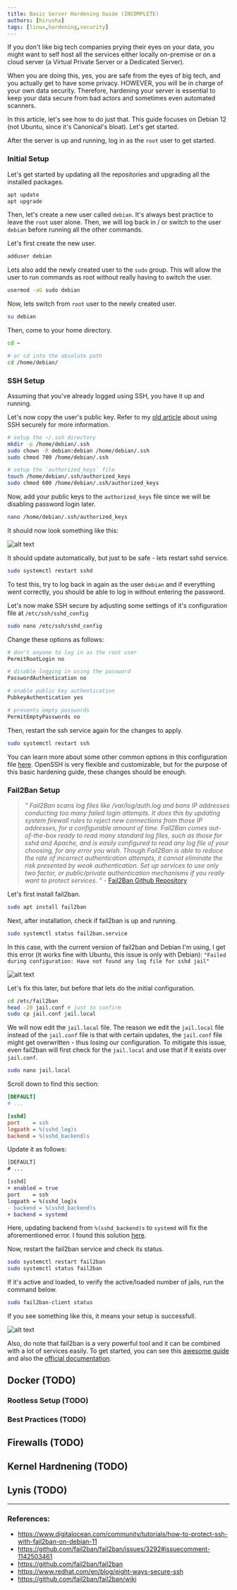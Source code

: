 ```yaml
---
title: Basic Server Hardening Guide (INCOMPLETE)
authors: [hirusha]
tags: [linux,hardening,security]
---
```


If you don't like big tech companies prying their eyes on your data, you might want to self host all the services either locally on-premise or on a cloud server (a Virtual Private Server or a Dedicated Server). 

When you are doing this, yes, you are safe from the eyes of big tech, and you actually get to have some privacy. HOWEVER, you will be in charge of your own data security. Therefore, hardening your server is essential to keep your data secure from bad actors and sometimes even automated scanners.

In this article, let's see how to do just that. This guide focuses on Debian 12 (not Ubuntu, since it's Canonical's bloat). Let's get started.

<!--truncate-->

After the server is up and running, log in as the `root` user to get started.

### Initial Setup

Let's get started by updating all the repositories and upgrading all the installed packages.

```bash
apt update 
apt upgrade
```

Then, let's create a new user called `debian`. It's always best practice to leave the `root` user alone. Then, we will log back in / or switch to the user `debian` before running all the other commands.

Let's first create the new user.

```bash
adduser debian
```

Lets also add the newly created user to the `sudo` group. This will allow the user to run commands as root without really having to switch the user.

```bash
usermod -aG sudo debian
```

Now, lets switch from `root` user to the newly created user.

```bash
su debian
```

Then, come to your home directory.

```bash
cd ~

# or cd into the absolute path
cd /home/debian/ 
```

### SSH Setup

Assuming that you've already logged using SSH, you have it up and running. 

Let's now copy the user's public key. Refer to my [old article](https://informati.cc/blog/2022/12/24/ssh-setup) about using SSH securely for more information.

```bash
# setup the ~/.ssh directory
mkdir -p /home/debian/.ssh
sudo chown -R debian:debian /home/debian/.ssh
sudo chmod 700 /home/debian/.ssh

# setup the `authorized_keys` file
touch /home/debian/.ssh/authorized_keys
sudo chmod 600 /home/debian/.ssh/authorized_keys
```

Now, add your public keys to the `authorized_keys` file since we will be disabling password login later.

```bash
nano /home/debian/.ssh/authorized_keys
```

It should now look something like this:

![alt text](image.png)

It should update automatically, but just to be safe - lets restart sshd service.

```bash
sudo systemctl restart sshd
```

To test this, try to log back in again as the user `debian` and if everything went correctly, you should be able to log in without entering the password.

Let's now make SSH secure by adjusting some settings of it's configuration file at `/etc/ssh/sshd_config`

```bash
sudo nano /etc/ssh/sshd_config
```

Change these options as follows:

```bash
# don't anyone to log in as the root user
PermitRootLogin no

# disable logging in using the password
PasswordAuthentication no

# enable public key authentication
PubkeyAuthentication yes

# prevents empty passwords
PermitEmptyPasswords no
```

Then, restart the ssh service again for the changes to apply.

```bash
sudo systemctl restart ssh
```

You can learn more about some other common options in this configuration file [here](https://www.redhat.com/en/blog/eight-ways-secure-ssh). OpenSSH is very flexible and customizable, but for the purpose of this basic hardening guide, these changes should be enough.

### Fail2Ban Setup

> *" Fail2Ban scans log files like /var/log/auth.log and bans IP addresses conducting too many failed login attempts. It does this by updating system firewall rules to reject new connections from those IP addresses, for a configurable amount of time. Fail2Ban comes out-of-the-box ready to read many standard log files, such as those for sshd and Apache, and is easily configured to read any log file of your choosing, for any error you wish. Though Fail2Ban is able to reduce the rate of incorrect authentication attempts, it cannot eliminate the risk presented by weak authentication. Set up services to use only two factor, or public/private authentication mechanisms if you really want to protect services. "* - [Fail2Ban Github Repository](https://github.com/fail2ban/fail2ban)

Let's first install fail2ban. 

```bash
sudo apt install fail2ban
```

Next, after installation, check if fail2ban is up and running.

```bash
sudo systemctl status fail2ban.service
```

In this case, with the current version of fail2ban and Debian I'm using, I get this error (it works fine with Ubuntu, this issue is only with Debian): `"Failed during configuration: Have not found any log file for sshd jail"`

![alt text](image-1.png)

Let's fix this later, but before that lets do the initial configuration.

```bash
cd /etc/fail2ban
head -20 jail.conf # just to confirm
sudo cp jail.conf jail.local
```

We will now edit the `jail.local` file. The reason we edit the `jail.local` file instead of the `jail.conf` file is that with certain updates, the `jail.conf` file might get overwritten - thus losing our configuration. To mitigate this issue, even fail2ban will first check for the `jail.local` and use that if it exists over `jail.conf`.

```bash
sudo nano jail.local
```

Scroll down to find this section:

```ini
[DEFAULT]
# ...

[sshd]
port    = ssh
logpath = %(sshd_log)s
backend = %(sshd_backend)s
```

Update it as follows:

```diff
[DEFAULT]
# ...

[sshd]
+ enabled = true
port    = ssh
logpath = %(sshd_log)s
- backend = %(sshd_backend)s
+ backend = systemd
```

Here, updating backend from `%(sshd_backend)s` to `systemd` will fix the aforementioned error. I found this solution [here](https://github.com/fail2ban/fail2ban/issues/3292#issuecomment-1142503461).

Now, restart the fail2ban service and check its status.

```bash
sudo systemctl restart fail2ban
sudo systemctl status fail2ban
```

If it's active and loaded, to verify the active/loaded number of jails, run the command below.

```bash
sudo fail2ban-client status
```

If you see something like this, it means your setup is successfull. 

![alt text](image-2.png)

Also, do note that fail2ban is a very powerful tool and it can be combined with a lot of services easily. To get started, you can see this [awesome guide](https://www.digitalocean.com/community/tutorials/how-to-protect-ssh-with-fail2ban-on-debian-11) and also the [official documentation](https://github.com/fail2ban/fail2ban/wiki).


## Docker (TODO)

### Rootless Setup (TODO)

### Best Practices (TODO)

## Firewalls (TODO)

## Kernel Hardnening (TODO)

## Lynis (TODO)

---

### References:

- https://www.digitalocean.com/community/tutorials/how-to-protect-ssh-with-fail2ban-on-debian-11
- https://github.com/fail2ban/fail2ban/issues/3292#issuecomment-1142503461
- https://github.com/fail2ban/fail2ban
- https://www.redhat.com/en/blog/eight-ways-secure-ssh
- https://github.com/fail2ban/fail2ban/wiki

